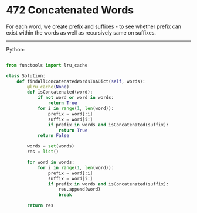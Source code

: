 # 472 Concatenated Words

For each word, we create prefix and suffixes - to see whether prefix can exist
within the words as well as recursively same on suffixes.

---

Python:

```python

from functools import lru_cache

class Solution:
    def findAllConcatenatedWordsInADict(self, words):
        @lru_cache(None)
        def isConcatenated(word):
            if not word or word in words:
                return True
            for i in range(1, len(word)):
                prefix = word[:i]
                suffix = word[i:]
                if prefix in words and isConcatenated(suffix):
                    return True
            return False

        words = set(words)
        res = list()

        for word in words:
            for i in range(1, len(word)):
                prefix = word[:i]
                suffix = word[i:]
                if prefix in words and isConcatenated(suffix):
                    res.append(word)
                    break

        return res
```
